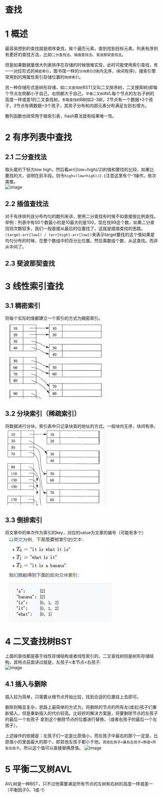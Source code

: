# 查找
# 1 概述
最容易想到的查找就是顺序查找，挨个遍历元素，直到找到目标元素。列表有序则有更好的查找方法，比如`二分查找法`、`插值查找法`、`斐波那契查找法`。

但是如果数据量很大列表排序在存储的时候很难实现，此时可能使用索引查找，有一一对应形式的`稠密索引`，图书馆一样的`分块索引`(块内无序，块间有序)，搜索引擎常用到的用属性索引存储位置的`倒排索引`。

另一种存储形式是树形存储，如`二叉查找树`BST(又叫二叉排序树，二叉搜索树)即每个节点左侧都小于自己，右侧都大于自己。`平衡二叉树`AVL每个节点的左右子树的高度一样或差1的二叉查找树。`多路查找树`B树如2-3树，2节点有一个数据+2个孩子，3节点有俩数据+3个孩子，其孩子分布和内部元素分布满足左到右增大。

散列函数也经常用于做索引表，hash算法就有结果唯一性。
# 2 有序列表中查找
## 2.1 二分查找法
取头尾的下标为low high，然后看arr[(low+high)/2]的值和要找的比较，如果比要找的大，说明在前半段。则令`high=(low+high)/2-1`注意这里有个-1操作。依次类推。  
![image](https://upload.wikimedia.org/wikipedia/commons/f/f7/Binary_search_into_array.png)
## 2.2 插值查找法
对于有序排列且分布均匀的数列来讲，使用二分查找有时候不如直接按比例查找。举例：列表中有50个数最小的是10最大的是100，现在找99这个数，如果二分查找则次数较多，我们一般直接从最后的位置找了。这就是插值查找的思路。`(target-arr[low]) / (arr[high]-arr[low])`来表示target要找的这个值如果是均匀分布的时候，在整个数组中的百分比位置。然后乘数组个数，从这查找。而非从中间了。
## 2.3 斐波那契查找
# 3 线性索引查找
## 3.1 稠密索引
将每个实际的值都建立一个索引的方式为稠密索引。  
![image](img/index1.jpg)  
## 3.2 分块索引（稀疏索引）
将数据进行分块，索引表中只记录块首的地址的方式。一般块内无序，块间有序。  
![image](img/index2.jpg)  
## 3.3 倒排索引
将文章中的单次作为索引的key，对应的value为文章的编号（可能有多个）  
![image](img/index3.jpg)
# 4 二叉查找树BST
上面的查找都是基于线性存储结构或者线性索引的，二叉查找树则是树形存储结构。其特点前面讲过就是，左孩子<本节点<右孩子.  
![image](https://upload.wikimedia.org/wikipedia/commons/thumb/d/da/Binary_search_tree.svg/150px-Binary_search_tree.svg.png)  

## 4.1 插入与删除
插入较为简单，只需要从根节点开始比较，找到合适的位置挂上去即可。

删除则略显复杂，思路上最简单的方式为，将删除的节点的所有左(或右)孩子们重新插入，但是重新插入的代价较高。比较好的解决方案是，将要删除节点的左孩子的最后一个右孩子 拿到这个删除节点的位置进行替换。（或者右孩子的最后一个左孩子）。

上述操作的依据是：左孩子们一定是比原值小，而左孩子中最右的那个一定是，比原值小的里面最大的那个，即其他左孩子都小于他。`其他左孩子<最右左孩子<原值<所有右孩子`。所以这个值可以直接替换原值。
![image](https://upload.wikimedia.org/wikipedia/commons/thumb/4/46/Binary_search_tree_delete.svg/480px-Binary_search_tree_delete.svg.png)
# 5 平衡二叉树AVL
AVL树是一种BST，只不过他需要满足所有节点的左树和右树的高度一样或差一（平衡因子0、1或-1）



